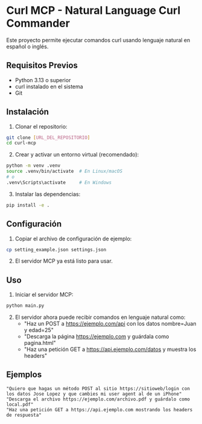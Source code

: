 # Curl MCP - Natural Language Curl Commander

Este proyecto permite ejecutar comandos curl usando lenguaje natural en español o inglés.

## Requisitos Previos

- Python 3.13 o superior
- curl instalado en el sistema
- Git

## Instalación

1. Clonar el repositorio:
```bash
git clone [URL_DEL_REPOSITORIO]
cd curl-mcp
```

2. Crear y activar un entorno virtual (recomendado):
```bash
python -m venv .venv
source .venv/bin/activate  # En Linux/macOS
# o
.venv\Scripts\activate     # En Windows
```

3. Instalar las dependencias:
```bash
pip install -e .
```

## Configuración

1. Copiar el archivo de configuración de ejemplo:
```bash
cp setting_example.json settings.json
```

2. El servidor MCP ya está listo para usar.

## Uso

1. Iniciar el servidor MCP:
```bash
python main.py
```

2. El servidor ahora puede recibir comandos en lenguaje natural como:
   - "Haz un POST a https://ejemplo.com/api con los datos nombre=Juan y edad=25"
   - "Descarga la página https://ejemplo.com y guárdala como pagina.html"
   - "Haz una petición GET a https://api.ejemplo.com/datos y muestra los headers"

## Ejemplos

```text
"Quiero que hagas un método POST al sitio https://sitioweb/login con los datos Jose Lopez y que cambies mi user agent al de un iPhone"
"Descarga el archivo https://ejemplo.com/archivo.pdf y guárdalo como local.pdf"
"Haz una petición GET a https://api.ejemplo.com mostrando los headers de respuesta"
```